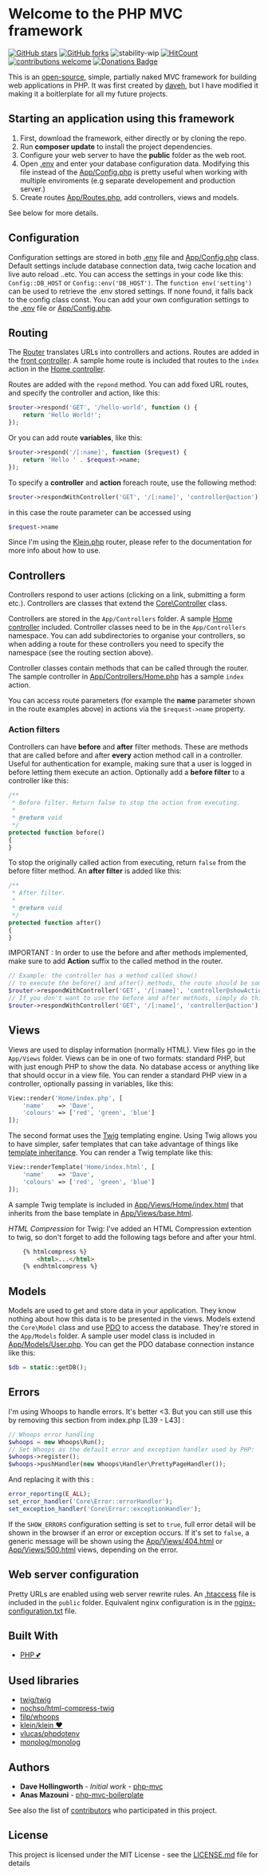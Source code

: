 # Welcome to the PHP MVC framework

[![GitHub stars](https://img.shields.io/github/stars/Stormiix/php-mvc-boilerplate.svg)](https://github.com/Stormiix/php-mvc-boilerplate/stargazers)
[![GitHub forks](https://img.shields.io/github/forks/Stormiix/php-mvc-boilerplate.svg?style=flat)](https://github.com/Stormiix/php-mvc-boilerplate/network)
![stability-wip](https://img.shields.io/badge/stability-work_in_progress-lightgrey.svg)
[![HitCount](http://hits.dwyl.io/stormiix/php-mvc-boilerplate.svg)](http://hits.dwyl.io/stormiix/php-mvc-boilerplate)
[![contributions welcome](https://img.shields.io/badge/contributions-welcome-brightgreen.svg?style=flat)](https://github.com/stormiix/php-mvc-boilerplate/issues)
[![Donations Badge](https://stormix.co/donate/images/badge.svg)](https://stormix.co/donate/)


This is an [open-source](LICENSE), simple, partially naked MVC framework for building web applications in PHP. It was first created by [daveh](https://github.com/daveh/php-mvc), but I have modified it making it 
a boitlerplate for all my future projects.


## Starting an application using this framework

1. First, download the framework, either directly or by cloning the repo.
1. Run **composer update** to install the project dependencies.
1. Configure your web server to have the **public** folder as the web root.
1. Open [.env](.env) and enter your database configuration data. Modifying this file instead of the [App/Config.php](App/Config.php) is pretty useful when working with multiple enviroments (e.g separate developement and production server.)
1. Create routes [App/Routes.php](App/Routes.php), add controllers, views and models.

See below for more details.

## Configuration

Configuration settings are stored in both [.env](.env) file and [App/Config.php](App/Config.php) class. Default settings include database connection data, twig cache location and live auto reload ..etc. You can access the settings in your code like this: `Config::DB_HOST` or `Config::env('DB_HOST')`.
The `function env('setting')` can be used to retrieve the .env stored settings. If none found, it falls back to the config class const.
You can add your own configuration settings to the [.env](.env) file or [App/Config.php](App/Config.php).

## Routing

The [Router](Core/Router.php) translates URLs into controllers and actions. Routes are added in the [front controller](App/Routes.php). A sample home route is included that routes to the `index` action in the [Home controller](App/Controllers/Home.php).

Routes are added with the `repond` method. You can add fixed URL routes, and specify the controller and action, like this:

```php
$router->respond('GET', '/hello-world', function () {
    return 'Hello World!';
});
```

Or you can add route **variables**, like this:

```php
$router->respond('/[:name]', function ($request) {
    return 'Hello ' . $request->name;
});
```

To specify a **controller** and **action** foreach route, use the following method:

```php
$router->respondWithController('GET', '/[:name]', 'controller@action');
```
in this case the route parameter can be accessed using
```php
$request->name
```

Since I'm using the [Klein.php](https://github.com/klein/klein.php) router, please refer to the documentation for more info about how to use.

## Controllers

Controllers respond to user actions (clicking on a link, submitting a form etc.). Controllers are classes that extend the [Core\Controller](Core/Controller.php) class.

Controllers are stored in the `App/Controllers` folder. A sample [Home controller](App/Controllers/Home.php) included. Controller classes need to be in the `App/Controllers` namespace. You can add subdirectories to organise your controllers, so when adding a route for these controllers you need to specify the namespace (see the routing section above).

Controller classes contain methods that can be called through the router. The sample controller in [App/Controllers/Home.php](App/Controllers/Home.php) has a sample `index` action.

You can access route parameters (for example the **name** parameter shown in the route examples above) in actions via the `$request->name` property.

### Action filters

Controllers can have **before** and **after** filter methods. These are methods that are called before and after **every** action method call in a controller. Useful for authentication for example, making sure that a user is logged in before letting them execute an action. Optionally add a **before filter** to a controller like this:

```php
/**
 * Before filter. Return false to stop the action from executing.
 *
 * @return void
 */
protected function before()
{
}
```

To stop the originally called action from executing, return `false` from the before filter method. An **after filter** is added like this:

```php
/**
 * After filter.
 *
 * @return void
 */
protected function after()
{
}

```
IMPORTANT : In order to use the before and after methods implemented, make sure to add **Action** suffix to the called method in the router.
```php
// Example: the controller has a method called show()
// to execute the before() and after() methods, the route should be something like this:
$router->respondWithController('GET', '/[:name]', 'controller@showAction');
// If you don't want to use the before and after methods, simply do this.
$router->respondWithController('GET', '/[:name]', 'controller@action');
```
## Views

Views are used to display information (normally HTML). View files go in the `App/Views` folder. Views can be in one of two formats: standard PHP, but with just enough PHP to show the data. No database access or anything like that should occur in a view file. You can render a standard PHP view in a controller, optionally passing in variables, like this:

```php
View::render('Home/index.php', [
    'name'    => 'Dave',
    'colours' => ['red', 'green', 'blue']
]);
```

The second format uses the [Twig](http://twig.sensiolabs.org/) templating engine. Using Twig allows you to have simpler, safer templates that can take advantage of things like [template inheritance](http://twig.sensiolabs.org/doc/templates.html#template-inheritance). You can render a Twig template like this:

```php
View::renderTemplate('Home/index.html', [
    'name'    => 'Dave',
    'colours' => ['red', 'green', 'blue']
]);
```

A sample Twig template is included in [App/Views/Home/index.html](App/Views/Home/index.html) that inherits from the base template in [App/Views/base.html](App/Views/base.html).

*HTML Compression* for Twig:
I've added an HTML Compression extention to twig, so don't forget to add the following tags before and after your html.

```html
    {% htmlcompress %} 
        <html>...</html>
    {% endhtmlcompress %}
```

## Models

Models are used to get and store data in your application. They know nothing about how this data is to be presented in the views. Models extend the `Core\Model` class and use [PDO](http://php.net/manual/en/book.pdo.php) to access the database. They're stored in the `App/Models` folder. A sample user model class is included in [App/Models/User.php](App/Models/User.php). You can get the PDO database connection instance like this:

```php
$db = static::getDB();
```

## Errors

I'm using Whoops to handle errors. It's better <3. But you can still use this by removing this section from index.php [L39 - L43] :
```php
// Whoops error handling
$whoops = new Whoops\Run();
// Set Whoops as the default error and exception handler used by PHP:
$whoops->register();
$whoops->pushHandler(new Whoops\Handler\PrettyPageHandler());
```
And replacing it with this :
```php
error_reporting(E_ALL);
set_error_handler('Core\Error::errorHandler');
set_exception_handler('Core\Error::exceptionHandler');
```
If the `SHOW_ERRORS` configuration setting is set to `true`, full error detail will be shown in the browser if an error or exception occurs. If it's set to `false`, a generic message will be shown using the [App/Views/404.html](App/Views/404.html) or [App/Views/500.html](App/Views/500.html) views, depending on the error.

## Web server configuration

Pretty URLs are enabled using web server rewrite rules. An [.htaccess](public/.htaccess) file is included in the `public` folder. Equivalent nginx configuration is in the [nginx-configuration.txt](nginx-configuration.txt) file.

## Built With

* [PHP 💕](http://php.net/)

## Used libraries

* [twig/twig](https://github.com/twig/twig)
* [nochso/html-compress-twig](https://github.com/nochso/html-compress-twig)
* [filp/whoops](https://github.com/filp/whoops)
* [klein/klein ❤️](https://github.com/klein/klein)
* [vlucas/phpdotenv](https://github.com/vlucas/phpdotenv)
* [monolog/monolog](https://github.com/monolog/monolog)

## Authors

* **Dave Hollingworth** - *Initial work* - [php-mvc](https://github.com/daveh)
* **Anas Mazouni** - [php-mvc-boilerplate](https://github.com/stormiix)

See also the list of [contributors](https://github.com/stormiix/php-mvc-boilerplate/contributors) who participated in this project.


## License

This project is licensed under the MIT License - see the [LICENSE.md](LICENSE.md) file for details
